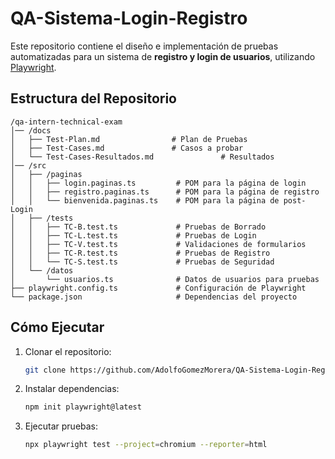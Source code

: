 # QA-Sistema-Login-Registro  

Este repositorio contiene el diseño e implementación de pruebas automatizadas para un sistema de **registro y login de usuarios**, utilizando [Playwright](https://playwright.dev/).

## Estructura del Repositorio  

```
/qa-intern-technical-exam  
│── /docs
│   ├── Test-Plan.md                # Plan de Pruebas
│   ├── Test-Cases.md               # Casos a probar
│   └── Test-Cases-Resultados.md               # Resultados
│── /src  
│   ├── /paginas  
│   │   ├── login.paginas.ts         # POM para la página de login  
│   │   ├── registro.paginas.ts      # POM para la página de registro  
│   │   └── bienvenida.paginas.ts    # POM para la página de post-Login  
│   ├── /tests  
│   │   ├── TC-B.test.ts             # Pruebas de Borrado  
│   │   ├── TC-L.test.ts             # Pruebas de Login  
│   │   ├── TC-V.test.ts             # Validaciones de formularios  
│   │   ├── TC-R.test.ts             # Pruebas de Registro  
│   │   └── TC-S.test.ts             # Pruebas de Seguridad  
│   └── /datos  
│       └── usuarios.ts              # Datos de usuarios para pruebas  
├── playwright.config.ts             # Configuración de Playwright  
└── package.json                     # Dependencias del proyecto  
```

##  Cómo Ejecutar  
1. Clonar el repositorio:  
   ```bash
   git clone https://github.com/AdolfoGomezMorera/QA-Sistema-Login-Registro.git
   ```
2. Instalar dependencias:  
   ```bash
   npm init playwright@latest
   ```
3. Ejecutar pruebas:  
   ```bash
   npx playwright test --project=chromium --reporter=html
   ```
